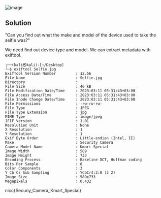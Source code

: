 ![image](https://user-images.githubusercontent.com/88983987/224647456-a6398643-152f-4717-9204-7e3a6c2a0fb8.png)

## Solution

"Can you find out what the make and model of the device used to take the selfie was?"

We need find out device type and model. We can extract metadata with exiftool.

```
┌──(kali㉿kali)-[~/Desktop]
└─$ exiftool Selfie.jpg 
ExifTool Version Number         : 12.56
File Name                       : Selfie.jpg
Directory                       : .
File Size                       : 46 kB
File Modification Date/Time     : 2023:03:11 05:31:43+03:00
File Access Date/Time           : 2023:03:11 05:31:43+03:00
File Inode Change Date/Time     : 2023:03:11 05:31:43+03:00
File Permissions                : -rw-rw-rw-
File Type                       : JPEG
File Type Extension             : jpg
MIME Type                       : image/jpeg
JFIF Version                    : 1.01
Resolution Unit                 : None
X Resolution                    : 1
Y Resolution                    : 1
Exif Byte Order                 : Little-endian (Intel, II)
Make                            : Security Camera
Camera Model Name               : Kmart Special
Image Width                     : 589
Image Height                    : 733
Encoding Process                : Baseline DCT, Huffman coding
Bits Per Sample                 : 8
Color Components                : 3
Y Cb Cr Sub Sampling            : YCbCr4:2:0 (2 2)
Image Size                      : 589x733
Megapixels                      : 0.432
```

nicc{Securiy_Camera_Kmart_Special}
